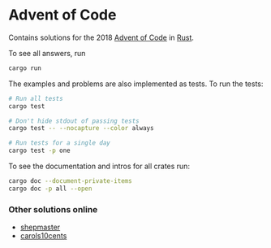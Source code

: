 # Advent of Code

Contains solutions for the 2018 [Advent of Code][] in [Rust][].

To see all answers, run

```bash
cargo run
```

The examples and problems are also implemented as tests. To run the tests:

```bash
# Run all tests
cargo test

# Don't hide stdout of passing tests
cargo test -- --nocapture --color always

# Run tests for a single day
cargo test -p one
```

To see the documentation and intros for all crates run:

```bash
cargo doc --document-private-items
cargo doc -p all --open
```

### Other solutions online

- [shepmaster](https://github.com/shepmaster/adventofcode2016)
- [carols10cents](https://github.com/carols10cents/adventofcode-rs)

[Advent of Code]: http://adventofcode.com/
[Rust]: https://www.rust-lang.org/
